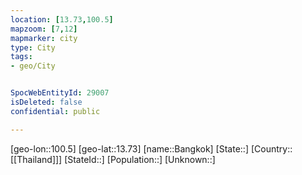 ```yaml
---
location: [13.73,100.5]
mapzoom: [7,12] 
mapmarker: city 
type: City
tags:
- geo/City


SpocWebEntityId: 29007
isDeleted: false
confidential: public

---
```

[geo-lon::100.5]
[geo-lat::13.73]
[name::Bangkok]
[State::]
[Country::[[Thailand]]]
[StateId::]
[Population::]
[Unknown::]

